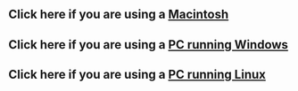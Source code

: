
## Click here if you are using a [Macintosh](macintosh)

## Click here if you are using a [PC running Windows](windows)

## Click here if you are using a [PC running Linux](linux)

